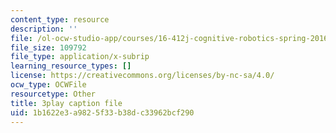 ```yaml
---
content_type: resource
description: ''
file: /ol-ocw-studio-app/courses/16-412j-cognitive-robotics-spring-2016/1b1622e3a9825f33b38dc33962bcf290_Tmhe33f9mWA.vtt
file_size: 109792
file_type: application/x-subrip
learning_resource_types: []
license: https://creativecommons.org/licenses/by-nc-sa/4.0/
ocw_type: OCWFile
resourcetype: Other
title: 3play caption file
uid: 1b1622e3-a982-5f33-b38d-c33962bcf290
---
```

